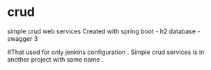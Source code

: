 # crud
simple crud web services
Created with spring boot - h2 database - swagger 3

#That used for only jenkins configuration . Simple crud services is in another project with same name .
